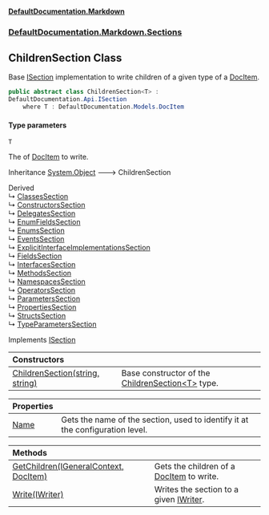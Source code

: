 #### [DefaultDocumentation.Markdown](index.md 'index')
### [DefaultDocumentation.Markdown.Sections](index.md#DefaultDocumentation.Markdown.Sections 'DefaultDocumentation.Markdown.Sections')

## ChildrenSection<T> Class

Base [ISection](https://github.com/Doraku/DefaultDocumentation/blob/master/documentation/api/ISection.md 'DefaultDocumentation.Api.ISection') implementation to write children of a given type of a [DocItem](https://github.com/Doraku/DefaultDocumentation/blob/master/documentation/api/DocItem.md 'DefaultDocumentation.Models.DocItem').

```csharp
public abstract class ChildrenSection<T> :
DefaultDocumentation.Api.ISection
    where T : DefaultDocumentation.Models.DocItem
```
#### Type parameters

<a name='DefaultDocumentation.Markdown.Sections.ChildrenSection_T_.T'></a>

`T`

The of [DocItem](https://github.com/Doraku/DefaultDocumentation/blob/master/documentation/api/DocItem.md 'DefaultDocumentation.Models.DocItem') to write.

Inheritance [System.Object](https://docs.microsoft.com/en-us/dotnet/api/System.Object 'System.Object') &#129106; ChildrenSection<T>

Derived  
&#8627; [ClassesSection](ClassesSection.md 'DefaultDocumentation.Markdown.Sections.ClassesSection')  
&#8627; [ConstructorsSection](ConstructorsSection.md 'DefaultDocumentation.Markdown.Sections.ConstructorsSection')  
&#8627; [DelegatesSection](DelegatesSection.md 'DefaultDocumentation.Markdown.Sections.DelegatesSection')  
&#8627; [EnumFieldsSection](EnumFieldsSection.md 'DefaultDocumentation.Markdown.Sections.EnumFieldsSection')  
&#8627; [EnumsSection](EnumsSection.md 'DefaultDocumentation.Markdown.Sections.EnumsSection')  
&#8627; [EventsSection](EventsSection.md 'DefaultDocumentation.Markdown.Sections.EventsSection')  
&#8627; [ExplicitInterfaceImplementationsSection](ExplicitInterfaceImplementationsSection.md 'DefaultDocumentation.Markdown.Sections.ExplicitInterfaceImplementationsSection')  
&#8627; [FieldsSection](FieldsSection.md 'DefaultDocumentation.Markdown.Sections.FieldsSection')  
&#8627; [InterfacesSection](InterfacesSection.md 'DefaultDocumentation.Markdown.Sections.InterfacesSection')  
&#8627; [MethodsSection](MethodsSection.md 'DefaultDocumentation.Markdown.Sections.MethodsSection')  
&#8627; [NamespacesSection](NamespacesSection.md 'DefaultDocumentation.Markdown.Sections.NamespacesSection')  
&#8627; [OperatorsSection](OperatorsSection.md 'DefaultDocumentation.Markdown.Sections.OperatorsSection')  
&#8627; [ParametersSection](ParametersSection.md 'DefaultDocumentation.Markdown.Sections.ParametersSection')  
&#8627; [PropertiesSection](PropertiesSection.md 'DefaultDocumentation.Markdown.Sections.PropertiesSection')  
&#8627; [StructsSection](StructsSection.md 'DefaultDocumentation.Markdown.Sections.StructsSection')  
&#8627; [TypeParametersSection](TypeParametersSection.md 'DefaultDocumentation.Markdown.Sections.TypeParametersSection')

Implements [ISection](https://github.com/Doraku/DefaultDocumentation/blob/master/documentation/api/ISection.md 'DefaultDocumentation.Api.ISection')

| Constructors | |
| :--- | :--- |
| [ChildrenSection(string, string)](ChildrenSection_T_.ChildrenSection(string,string).md 'DefaultDocumentation.Markdown.Sections.ChildrenSection<T>.ChildrenSection(string, string)') | Base constructor of the [ChildrenSection&lt;T&gt;](ChildrenSection_T_.md 'DefaultDocumentation.Markdown.Sections.ChildrenSection<T>') type. |

| Properties | |
| :--- | :--- |
| [Name](ChildrenSection_T_.Name.md 'DefaultDocumentation.Markdown.Sections.ChildrenSection<T>.Name') | Gets the name of the section, used to identify it at the configuration level. |

| Methods | |
| :--- | :--- |
| [GetChildren(IGeneralContext, DocItem)](ChildrenSection_T_.GetChildren(IGeneralContext,DocItem).md 'DefaultDocumentation.Markdown.Sections.ChildrenSection<T>.GetChildren(DefaultDocumentation.IGeneralContext, DefaultDocumentation.Models.DocItem)') | Gets the children of a [DocItem](https://github.com/Doraku/DefaultDocumentation/blob/master/documentation/api/DocItem.md 'DefaultDocumentation.Models.DocItem') to write. |
| [Write(IWriter)](ChildrenSection_T_.Write(IWriter).md 'DefaultDocumentation.Markdown.Sections.ChildrenSection<T>.Write(DefaultDocumentation.Api.IWriter)') | Writes the section to a given [IWriter](https://github.com/Doraku/DefaultDocumentation/blob/master/documentation/api/IWriter.md 'DefaultDocumentation.Api.IWriter'). |

